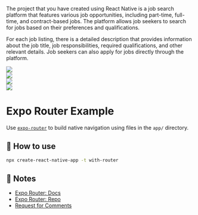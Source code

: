 The project that you have created using React Native is a job search platform that features various job opportunities, including part-time, full-time, and contract-based jobs. The platform allows job seekers to search for jobs based on their preferences and qualifications.

For each job listing, there is a detailed description that provides information about the job title, job responsibilities, required qualifications, and other relevant details. Job seekers can also apply for jobs directly through the platform.

<div style={{width : '200px', height:'200px'}}>
<img style={{width:'100%',height:'100%', objectFit:'contain'}} src='https://user-images.githubusercontent.com/97445793/226332424-c594ad1e-51c2-458b-8fc8-199b95ffb7f7.jpeg'/>
</div>

<div style={{width : '200px', height:'200px'}}>
<img style={{width:'100%',height:'100%', objectFit:'contain'}} src='https://user-images.githubusercontent.com/97445793/226332368-71ed017f-453b-40ed-8d03-1d7f62a4b29c.jpeg'/>
</div>

<div style={{width : '200px', height:'200px'}}>
<img style={{width:'100%',height:'100%', objectFit:'contain'}} src='https://user-images.githubusercontent.com/97445793/226332391-d9f31028-0495-4555-9f51-81f53d0c186c.jpeg'/>
</div>

<div style={{width : '200px', height:'200px'}}>
<img style={{width:'100%',height:'100%', objectFit:'contain'}} src='https://user-images.githubusercontent.com/97445793/226332446-20ec9f9d-696f-4346-be4f-79b419e12dc6.jpeg'/>
</div>


# Expo Router Example

Use [`expo-router`](https://expo.github.io/router) to build native navigation using files in the `app/` directory.

## 🚀 How to use

```sh
npx create-react-native-app -t with-router
```

## 📝 Notes

- [Expo Router: Docs](https://expo.github.io/router)
- [Expo Router: Repo](https://github.com/expo/router)
- [Request for Comments](https://github.com/expo/router/discussions/1)
